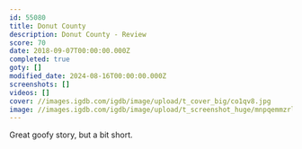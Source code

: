 ```yaml
---
id: 55080
title: Donut County
description: Donut County - Review
score: 70
date: 2018-09-07T00:00:00.000Z
completed: true
goty: []
modified_date: 2024-08-16T00:00:00.000Z
screenshots: []
videos: []
cover: //images.igdb.com/igdb/image/upload/t_cover_big/co1qv8.jpg
image: //images.igdb.com/igdb/image/upload/t_screenshot_huge/mnpqemmzrl0qxfgmbi4d.jpg
---
```

Great goofy story, but a bit short.